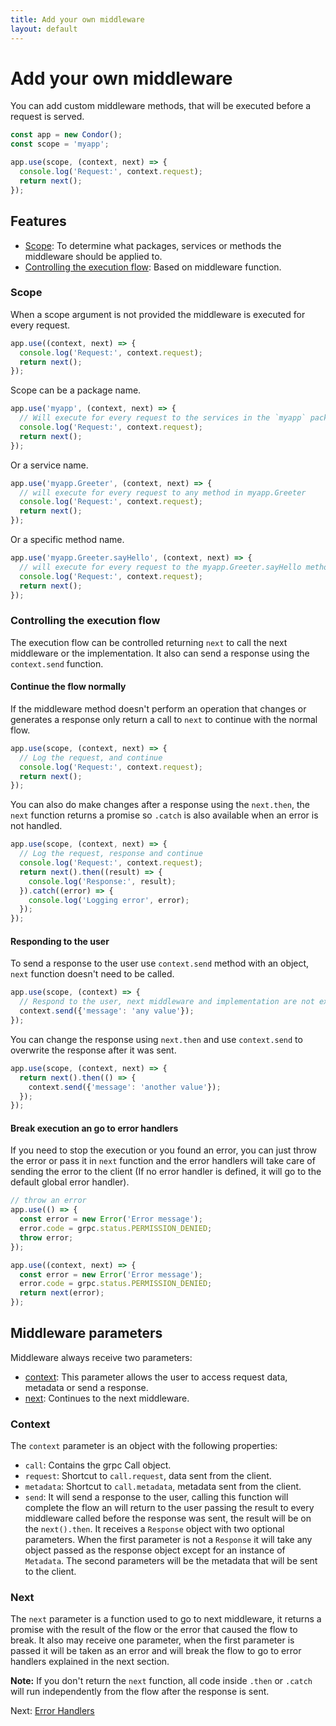 ```yaml
---
title: Add your own middleware
layout: default
---
```


# Add your own middleware

You can add custom middleware methods, that will be executed before a request is served. 

```js
const app = new Condor();
const scope = 'myapp';

app.use(scope, (context, next) => {
  console.log('Request:', context.request);
  return next();
});
```

## Features

- [Scope](#scope): To determine what packages, services or methods the middleware should be applied
 to.
- [Controlling the execution flow](#controlling-the-execution-flow): Based on middleware function. 

### Scope

When a scope argument is not provided the middleware is executed for every request.

```js
app.use((context, next) => {
  console.log('Request:', context.request);
  return next();
});
```

Scope can be a package name. 

```js
app.use('myapp', (context, next) => {
  // Will execute for every request to the services in the `myapp` package
  console.log('Request:', context.request);
  return next();
});
```

Or a service name. 

```js
app.use('myapp.Greeter', (context, next) => {
  // will execute for every request to any method in myapp.Greeter
  console.log('Request:', context.request);
  return next();
});
```

Or a specific method name.

```js
app.use('myapp.Greeter.sayHello', (context, next) => {
  // will execute for every request to the myapp.Greeter.sayHello method
  console.log('Request:', context.request);
  return next();
});
```

### Controlling the execution flow

The execution flow can be controlled returning `next` to call the next middleware or the
implementation. It also can send a response using the `context.send` function.

#### Continue the flow normally

If the middleware method doesn't perform an operation that changes or generates a response only
 return a call to `next` to continue with the normal flow.

```js
app.use(scope, (context, next) => {
  // Log the request, and continue
  console.log('Request:', context.request);
  return next();
});
```

You can also do make changes after a response using the `next.then`, the `next` function
returns a promise so `.catch` is also available when an error is not handled.

```js
app.use(scope, (context, next) => {
  // Log the request, response and continue
  console.log('Request:', context.request);
  return next().then((result) => {
    console.log('Response:', result);
  }).catch((error) => {
    console.log('Logging error', error);
  });
});
```

#### Responding to the user

To send a response to the user use `context.send` method with an object, `next` function doesn't
 need to be called.

```js
app.use(scope, (context) => {
  // Respond to the user, next middleware and implementation are not executed
  context.send({'message': 'any value'});
});
```

You can change the response using `next.then` and use `context.send` to overwrite the response
after it was sent.

```js
app.use(scope, (context, next) => {
  return next().then(() => {
    context.send({'message': 'another value'});
  });
});
```

#### Break execution an go to error handlers

If you need to stop the execution or you found an error, you can just throw the error or 
pass it in `next` function and the error handlers will take care of sending the error 
to the client (If no error handler is defined, it will go to the default global error handler).

```js
// throw an error
app.use(() => {
  const error = new Error('Error message');
  error.code = grpc.status.PERMISSION_DENIED;
  throw error;
});

app.use((context, next) => {
  const error = new Error('Error message');
  error.code = grpc.status.PERMISSION_DENIED;
  return next(error);
});
```

## Middleware parameters

Middleware always receive two parameters:

- [context](#context): This parameter allows the user to access request data, metadata or send a response.
- [next](#next): Continues to the next middleware.

### Context

The `context` parameter is an object with the following properties:

- `call`: Contains the grpc Call object.
- `request`: Shortcut to `call.request`, data sent from the client.
- `metadata`: Shortcut to `call.metadata`, metadata sent from the client.
- `send`: It will send a response to the user, calling this function will complete the flow an 
will return to the user passing the result to every middleware called before the response was 
sent, the result will be on the `next().then`. It receives a `Response` object with two optional
parameters. When the first parameter is not a `Response` it will take any object passed as the 
response object except for an instance of `Metadata`. The second parameters will be the metadata 
that will be sent to the client.

### Next

The `next` parameter is a function used to go to next middleware, it returns a promise with the
result of the flow or the error that caused the flow to break. It also may receive one parameter,
when the first parameter is passed it will be taken as an error and will break the flow to go 
to error handlers explained in the next section.

**Note:** If you don't return the `next` function, all code inside `.then` or `.catch` will run 
independently from the flow after the response is sent.


Next: [Error Handlers](error-handlers)
